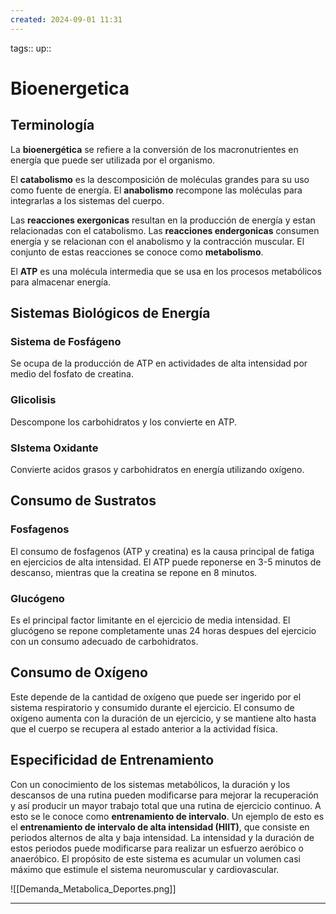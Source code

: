 ```yaml
---
created: 2024-09-01 11:31
---
```

tags::
up::
# Bioenergetica
## Terminología
La **bioenergética** se refiere a la conversión de los macronutrientes en energía que puede ser utilizada por el organismo.

El **catabolismo** es la descomposición de moléculas grandes para su uso como fuente de energía. El **anabolismo** recompone las moléculas para integrarlas a los sistemas del cuerpo.

Las **reacciones exergonicas** resultan en la producción de energía y estan relacionadas con el catabolismo. Las **reacciones endergonicas** consumen energía y se relacionan con el anabolismo y la contracción muscular. El conjunto de estas reacciones se conoce como **metabolismo**.

El **ATP** es una molécula intermedia que se usa en los procesos metabólicos para almacenar energía.

## Sistemas Biológicos de Energía
### Sistema de Fosfágeno
Se ocupa de la producción de ATP en actividades de alta intensidad por medio del fosfato de creatina.

### Glicolisis
Descompone los carbohidratos y los convierte en ATP.

### SIstema Oxidante
Convierte acidos grasos y carbohidratos en energía utilizando oxígeno.

## Consumo de Sustratos
### Fosfagenos
El consumo de fosfagenos (ATP y creatina) es la causa principal de fatiga en ejercicios de alta intensidad. El ATP puede reponerse en 3-5 minutos de descanso, mientras que la creatina se repone en 8 minutos.

### Glucógeno
Es el principal factor limitante en el ejercicio de media intensidad. El glucógeno se repone completamente unas 24 horas despues del ejercicio con un consumo adecuado de carbohidratos.

## Consumo de Oxígeno
Este depende de la cantidad de oxígeno que puede ser ingerido por el sistema respiratorio y consumido durante el ejercicio. El consumo de oxígeno aumenta con la duración de un ejercicio, y se mantiene alto hasta que el cuerpo se recupera al estado anterior a la actividad física.

## Especificidad de Entrenamiento
Con un conocimiento de los sistemas metabólicos, la duración y los descansos de una rutina pueden modificarse para mejorar la recuperación y así producir un mayor trabajo total que una rutina de ejercicio continuo. A esto se le conoce como **entrenamiento de intervalo**. Un ejemplo de esto es el **entrenamiento de intervalo de alta intensidad (HIIT)**, que consiste en periodos alternos de alta y baja intensidad. La intensidad y la duración de estos periodos puede modificarse para realizar un esfuerzo aeróbico o anaeróbico. El propósito de este sistema es acumular un volumen casi máximo que estimule el sistema neuromuscular y cardiovascular.

![[Demanda_Metabolica_Deportes.png]]
___
